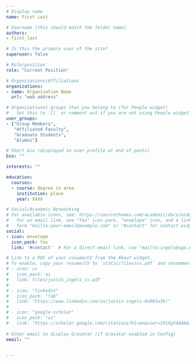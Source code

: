 ```yaml
---
# Display name
name: First Last

# Username (this should match the folder name)
authors:
- first_last

# Is this the primary user of the site?
superuser: false

# Role/position
role: "Current Position"

# Organizations/Affiliations
organizations:
- name: Organization Name
  url: "web address"

# Organizational groups that you belong to (for People widget)
#   Set this to `[]` or comment out if you are not using People widget.  
user_groups:
- ["Group Members",
   "Affiliated Faculty",
   "Graduate Students",
   "Alumni"]

# Short bio (displayed in user profile at end of posts)
bio: ""

interests: ""

education: 
  courses:
  - course: degree in area
    institution: place
    year: XXXX

# Social/Academic Networking
# For available icons, see: https://sourcethemes.com/academic/docs/widgets/#icons
#   For an email link, use "fas" icon pack, "envelope" icon, and a link in the
#   form "mailto:your-email@example.com" or "#contact" for contact widget.
social:
- icon: envelope
  icon_pack: fas
  link: '#contact'  # For a direct email link, use "mailto:ingels@uga.edu".

# Link to a PDF of your resume/CV from the About widget.
# To enable, copy your resume/CV to `static/files/cv.pdf` and uncomment the lines below.  
# - icon: cv
#   icon_pack: ai
#   link: files/justin_ingels_cv.pdf
# 
# - icon: "linkedin"
#   icon_pack: "fab"
#   link: "https://www.linkedin.com/in/justin-ingels-9a903a3b/"
# 
# - icon: "google-scholar"
#   icon_pack: "ai"
#   link: "https://scholar.google.com/citations?hl=en&user=IXsXgFAAAAAJ&view_op=list_works&sortby=pubdate"
  
# Enter email to display Gravatar (if Gravatar enabled in Config)
email: ""
  

---
```



